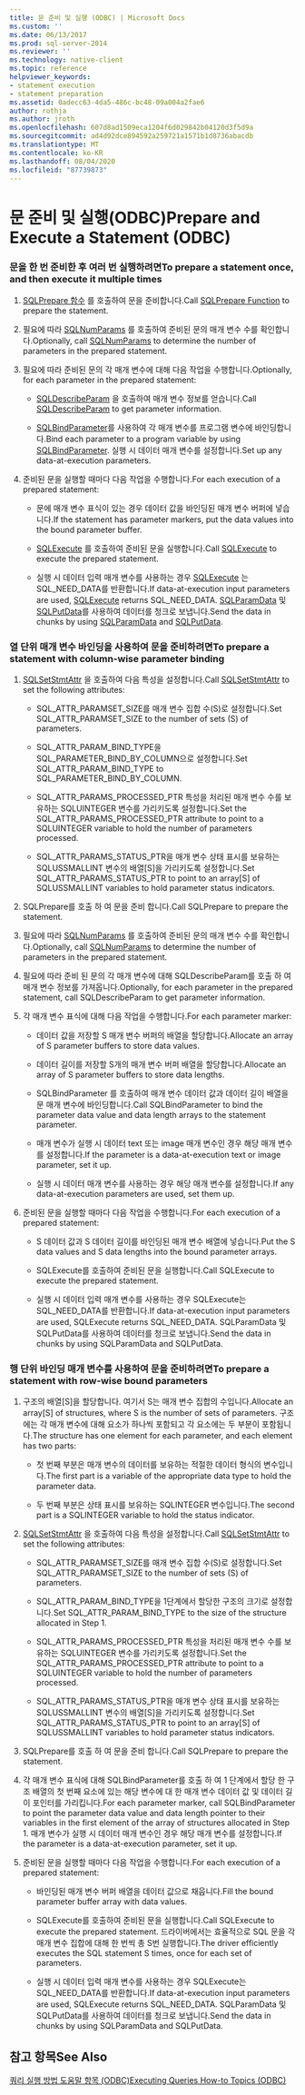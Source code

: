 ```yaml
---
title: 문 준비 및 실행 (ODBC) | Microsoft Docs
ms.custom: ''
ms.date: 06/13/2017
ms.prod: sql-server-2014
ms.reviewer: ''
ms.technology: native-client
ms.topic: reference
helpviewer_keywords:
- statement execution
- statement preparation
ms.assetid: 0adecc63-4da5-486c-bc48-09a004a2fae6
author: rothja
ms.author: jroth
ms.openlocfilehash: 607d8ad1509eca1204f6d029842b04120d3f5d9a
ms.sourcegitcommit: ad4d92dce894592a259721a1571b1d8736abacdb
ms.translationtype: MT
ms.contentlocale: ko-KR
ms.lasthandoff: 08/04/2020
ms.locfileid: "87739873"
---
```

# <a name="prepare-and-execute-a-statement-odbc"></a><span data-ttu-id="24ae9-102">문 준비 및 실행(ODBC)</span><span class="sxs-lookup"><span data-stu-id="24ae9-102">Prepare and Execute a Statement (ODBC)</span></span>
    
### <a name="to-prepare-a-statement-once-and-then-execute-it-multiple-times"></a><span data-ttu-id="24ae9-103">문을 한 번 준비한 후 여러 번 실행하려면</span><span class="sxs-lookup"><span data-stu-id="24ae9-103">To prepare a statement once, and then execute it multiple times</span></span>  
  
1.  <span data-ttu-id="24ae9-104">[SQLPrepare 함수](https://go.microsoft.com/fwlink/?LinkId=59360) 를 호출하여 문을 준비합니다.</span><span class="sxs-lookup"><span data-stu-id="24ae9-104">Call [SQLPrepare Function](https://go.microsoft.com/fwlink/?LinkId=59360) to prepare the statement.</span></span>  
  
2.  <span data-ttu-id="24ae9-105">필요에 따라 [SQLNumParams](https://go.microsoft.com/fwlink/?LinkId=58404) 를 호출하여 준비된 문의 매개 변수 수를 확인합니다.</span><span class="sxs-lookup"><span data-stu-id="24ae9-105">Optionally, call [SQLNumParams](https://go.microsoft.com/fwlink/?LinkId=58404) to determine the number of parameters in the prepared statement.</span></span>  
  
3.  <span data-ttu-id="24ae9-106">필요에 따라 준비된 문의 각 매개 변수에 대해 다음 작업을 수행합니다.</span><span class="sxs-lookup"><span data-stu-id="24ae9-106">Optionally, for each parameter in the prepared statement:</span></span>  
  
    -   <span data-ttu-id="24ae9-107">[SQLDescribeParam](../../native-client-odbc-api/sqldescribeparam.md) 을 호출하여 매개 변수 정보를 얻습니다.</span><span class="sxs-lookup"><span data-stu-id="24ae9-107">Call [SQLDescribeParam](../../native-client-odbc-api/sqldescribeparam.md) to get parameter information.</span></span>  
  
    -   <span data-ttu-id="24ae9-108">[SQLBindParameter](../../native-client-odbc-api/sqlbindparameter.md)를 사용하여 각 매개 변수를 프로그램 변수에 바인딩합니다.</span><span class="sxs-lookup"><span data-stu-id="24ae9-108">Bind each parameter to a program variable by using [SQLBindParameter](../../native-client-odbc-api/sqlbindparameter.md).</span></span> <span data-ttu-id="24ae9-109">실행 시 데이터 매개 변수를 설정합니다.</span><span class="sxs-lookup"><span data-stu-id="24ae9-109">Set up any data-at-execution parameters.</span></span>  
  
4.  <span data-ttu-id="24ae9-110">준비된 문을 실행할 때마다 다음 작업을 수행합니다.</span><span class="sxs-lookup"><span data-stu-id="24ae9-110">For each execution of a prepared statement:</span></span>  
  
    -   <span data-ttu-id="24ae9-111">문에 매개 변수 표식이 있는 경우 데이터 값을 바인딩된 매개 변수 버퍼에 넣습니다.</span><span class="sxs-lookup"><span data-stu-id="24ae9-111">If the statement has parameter markers, put the data values into the bound parameter buffer.</span></span>  
  
    -   <span data-ttu-id="24ae9-112">[SQLExecute](https://go.microsoft.com/fwlink/?LinkId=58400) 를 호출하여 준비된 문을 실행합니다.</span><span class="sxs-lookup"><span data-stu-id="24ae9-112">Call [SQLExecute](https://go.microsoft.com/fwlink/?LinkId=58400) to execute the prepared statement.</span></span>  
  
    -   <span data-ttu-id="24ae9-113">실행 시 데이터 입력 매개 변수를 사용하는 경우 [SQLExecute](https://go.microsoft.com/fwlink/?LinkId=58400) 는 SQL_NEED_DATA를 반환합니다.</span><span class="sxs-lookup"><span data-stu-id="24ae9-113">If data-at-execution input parameters are used, [SQLExecute](https://go.microsoft.com/fwlink/?LinkId=58400) returns SQL_NEED_DATA.</span></span> <span data-ttu-id="24ae9-114">[SQLParamData](https://go.microsoft.com/fwlink/?LinkId=58405) 및 [SQLPutData](../../native-client-odbc-api/sqlputdata.md)를 사용하여 데이터를 청크로 보냅니다.</span><span class="sxs-lookup"><span data-stu-id="24ae9-114">Send the data in chunks by using [SQLParamData](https://go.microsoft.com/fwlink/?LinkId=58405) and [SQLPutData](../../native-client-odbc-api/sqlputdata.md).</span></span>  
  
### <a name="to-prepare-a-statement-with-column-wise-parameter-binding"></a><span data-ttu-id="24ae9-115">열 단위 매개 변수 바인딩을 사용하여 문을 준비하려면</span><span class="sxs-lookup"><span data-stu-id="24ae9-115">To prepare a statement with column-wise parameter binding</span></span>  
  
1.  <span data-ttu-id="24ae9-116">[SQLSetStmtAttr](../../native-client-odbc-api/sqlsetstmtattr.md) 을 호출하여 다음 특성을 설정합니다.</span><span class="sxs-lookup"><span data-stu-id="24ae9-116">Call [SQLSetStmtAttr](../../native-client-odbc-api/sqlsetstmtattr.md) to set the following attributes:</span></span>  
  
    -   <span data-ttu-id="24ae9-117">SQL_ATTR_PARAMSET_SIZE를 매개 변수 집합 수(S)로 설정합니다.</span><span class="sxs-lookup"><span data-stu-id="24ae9-117">Set SQL_ATTR_PARAMSET_SIZE to the number of sets (S) of parameters.</span></span>  
  
    -   <span data-ttu-id="24ae9-118">SQL_ATTR_PARAM_BIND_TYPE을 SQL_PARAMETER_BIND_BY_COLUMN으로 설정합니다.</span><span class="sxs-lookup"><span data-stu-id="24ae9-118">Set SQL_ATTR_PARAM_BIND_TYPE to SQL_PARAMETER_BIND_BY_COLUMN.</span></span>  
  
    -   <span data-ttu-id="24ae9-119">SQL_ATTR_PARAMS_PROCESSED_PTR 특성을 처리된 매개 변수 수를 보유하는 SQLUINTEGER 변수를 가리키도록 설정합니다.</span><span class="sxs-lookup"><span data-stu-id="24ae9-119">Set the SQL_ATTR_PARAMS_PROCESSED_PTR attribute to point to a SQLUINTEGER variable to hold the number of parameters processed.</span></span>  
  
    -   <span data-ttu-id="24ae9-120">SQL_ATTR_PARAMS_STATUS_PTR을 매개 변수 상태 표시를 보유하는 SQLUSSMALLINT 변수의 배열[S]을 가리키도록 설정합니다.</span><span class="sxs-lookup"><span data-stu-id="24ae9-120">Set SQL_ATTR_PARAMS_STATUS_PTR to point to an array[S] of SQLUSSMALLINT variables to hold parameter status indicators.</span></span>  
  
2.  <span data-ttu-id="24ae9-121">SQLPrepare를 호출 하 여 문을 준비 합니다.</span><span class="sxs-lookup"><span data-stu-id="24ae9-121">Call SQLPrepare to prepare the statement.</span></span>  
  
3.  <span data-ttu-id="24ae9-122">필요에 따라 [SQLNumParams](https://go.microsoft.com/fwlink/?LinkId=58404) 를 호출하여 준비된 문의 매개 변수 수를 확인합니다.</span><span class="sxs-lookup"><span data-stu-id="24ae9-122">Optionally, call [SQLNumParams](https://go.microsoft.com/fwlink/?LinkId=58404) to determine the number of parameters in the prepared statement.</span></span>  
  
4.  <span data-ttu-id="24ae9-123">필요에 따라 준비 된 문의 각 매개 변수에 대해 SQLDescribeParam를 호출 하 여 매개 변수 정보를 가져옵니다.</span><span class="sxs-lookup"><span data-stu-id="24ae9-123">Optionally, for each parameter in the prepared statement, call SQLDescribeParam to get parameter information.</span></span>  
  
5.  <span data-ttu-id="24ae9-124">각 매개 변수 표식에 대해 다음 작업을 수행합니다.</span><span class="sxs-lookup"><span data-stu-id="24ae9-124">For each parameter marker:</span></span>  
  
    -   <span data-ttu-id="24ae9-125">데이터 값을 저장할 S 매개 변수 버퍼의 배열을 할당합니다.</span><span class="sxs-lookup"><span data-stu-id="24ae9-125">Allocate an array of S parameter buffers to store data values.</span></span>  
  
    -   <span data-ttu-id="24ae9-126">데이터 길이를 저장할 S개의 매개 변수 버퍼 배열을 할당합니다.</span><span class="sxs-lookup"><span data-stu-id="24ae9-126">Allocate an array of S parameter buffers to store data lengths.</span></span>  
  
    -   <span data-ttu-id="24ae9-127">SQLBindParameter 를 호출하여 매개 변수 데이터 값과 데이터 길이 배열을 문 매개 변수에 바인딩합니다.</span><span class="sxs-lookup"><span data-stu-id="24ae9-127">Call SQLBindParameter to bind the parameter data value and data length arrays to the statement parameter.</span></span>  
  
    -   <span data-ttu-id="24ae9-128">매개 변수가 실행 시 데이터 text 또는 image 매개 변수인 경우 해당 매개 변수를 설정합니다.</span><span class="sxs-lookup"><span data-stu-id="24ae9-128">If the parameter is a data-at-execution text or image parameter, set it up.</span></span>  
  
    -   <span data-ttu-id="24ae9-129">실행 시 데이터 매개 변수를 사용하는 경우 해당 매개 변수를 설정합니다.</span><span class="sxs-lookup"><span data-stu-id="24ae9-129">If any data-at-execution parameters are used, set them up.</span></span>  
  
6.  <span data-ttu-id="24ae9-130">준비된 문을 실행할 때마다 다음 작업을 수행합니다.</span><span class="sxs-lookup"><span data-stu-id="24ae9-130">For each execution of a prepared statement:</span></span>  
  
    -   <span data-ttu-id="24ae9-131">S 데이터 값과 S 데이터 길이를 바인딩된 매개 변수 배열에 넣습니다.</span><span class="sxs-lookup"><span data-stu-id="24ae9-131">Put the S data values and S data lengths into the bound parameter arrays.</span></span>  
  
    -   <span data-ttu-id="24ae9-132">SQLExecute를 호출하여 준비된 문을 실행합니다.</span><span class="sxs-lookup"><span data-stu-id="24ae9-132">Call SQLExecute to execute the prepared statement.</span></span>  
  
    -   <span data-ttu-id="24ae9-133">실행 시 데이터 입력 매개 변수를 사용하는 경우 SQLExecute는 SQL_NEED_DATA를 반환합니다.</span><span class="sxs-lookup"><span data-stu-id="24ae9-133">If data-at-execution input parameters are used, SQLExecute returns SQL_NEED_DATA.</span></span> <span data-ttu-id="24ae9-134">SQLParamData 및 SQLPutData를 사용하여 데이터를 청크로 보냅니다.</span><span class="sxs-lookup"><span data-stu-id="24ae9-134">Send the data in chunks by using SQLParamData and SQLPutData.</span></span>  
  
### <a name="to-prepare-a-statement-with-row-wise-bound-parameters"></a><span data-ttu-id="24ae9-135">행 단위 바인딩 매개 변수를 사용하여 문을 준비하려면</span><span class="sxs-lookup"><span data-stu-id="24ae9-135">To prepare a statement with row-wise bound parameters</span></span>  
  
1.  <span data-ttu-id="24ae9-136">구조의 배열[S]을 할당합니다. 여기서 S는 매개 변수 집합의 수입니다.</span><span class="sxs-lookup"><span data-stu-id="24ae9-136">Allocate an array[S] of structures, where S is the number of sets of parameters.</span></span> <span data-ttu-id="24ae9-137">구조에는 각 매개 변수에 대해 요소가 하나씩 포함되고 각 요소에는 두 부분이 포함됩니다.</span><span class="sxs-lookup"><span data-stu-id="24ae9-137">The structure has one element for each parameter, and each element has two parts:</span></span>  
  
    -   <span data-ttu-id="24ae9-138">첫 번째 부분은 매개 변수의 데이터를 보유하는 적절한 데이터 형식의 변수입니다.</span><span class="sxs-lookup"><span data-stu-id="24ae9-138">The first part is a variable of the appropriate data type to hold the parameter data.</span></span>  
  
    -   <span data-ttu-id="24ae9-139">두 번째 부분은 상태 표시를 보유하는 SQLINTEGER 변수입니다.</span><span class="sxs-lookup"><span data-stu-id="24ae9-139">The second part is a SQLINTEGER variable to hold the status indicator.</span></span>  
  
2.  <span data-ttu-id="24ae9-140">[SQLSetStmtAttr](../../native-client-odbc-api/sqlsetstmtattr.md) 을 호출하여 다음 특성을 설정합니다.</span><span class="sxs-lookup"><span data-stu-id="24ae9-140">Call [SQLSetStmtAttr](../../native-client-odbc-api/sqlsetstmtattr.md) to set the following attributes:</span></span>  
  
    -   <span data-ttu-id="24ae9-141">SQL_ATTR_PARAMSET_SIZE를 매개 변수 집합 수(S)로 설정합니다.</span><span class="sxs-lookup"><span data-stu-id="24ae9-141">Set SQL_ATTR_PARAMSET_SIZE to the number of sets (S) of parameters.</span></span>  
  
    -   <span data-ttu-id="24ae9-142">SQL_ATTR_PARAM_BIND_TYPE을 1단계에서 할당한 구조의 크기로 설정합니다.</span><span class="sxs-lookup"><span data-stu-id="24ae9-142">Set SQL_ATTR_PARAM_BIND_TYPE to the size of the structure allocated in Step 1.</span></span>  
  
    -   <span data-ttu-id="24ae9-143">SQL_ATTR_PARAMS_PROCESSED_PTR 특성을 처리된 매개 변수 수를 보유하는 SQLUINTEGER 변수를 가리키도록 설정합니다.</span><span class="sxs-lookup"><span data-stu-id="24ae9-143">Set the SQL_ATTR_PARAMS_PROCESSED_PTR attribute to point to a SQLUINTEGER variable to hold the number of parameters processed.</span></span>  
  
    -   <span data-ttu-id="24ae9-144">SQL_ATTR_PARAMS_STATUS_PTR을 매개 변수 상태 표시를 보유하는 SQLUSSMALLINT 변수의 배열[S]을 가리키도록 설정합니다.</span><span class="sxs-lookup"><span data-stu-id="24ae9-144">Set SQL_ATTR_PARAMS_STATUS_PTR to point to an array[S] of SQLUSSMALLINT variables to hold parameter status indicators.</span></span>  
  
3.  <span data-ttu-id="24ae9-145">SQLPrepare를 호출 하 여 문을 준비 합니다.</span><span class="sxs-lookup"><span data-stu-id="24ae9-145">Call SQLPrepare to prepare the statement.</span></span>  
  
4.  <span data-ttu-id="24ae9-146">각 매개 변수 표식에 대해 SQLBindParameter를 호출 하 여 1 단계에서 할당 한 구조 배열의 첫 번째 요소에 있는 해당 변수에 대 한 매개 변수 데이터 값 및 데이터 길이 포인터를 가리킵니다.</span><span class="sxs-lookup"><span data-stu-id="24ae9-146">For each parameter marker, call SQLBindParameter to point the parameter data value and data length pointer to their variables in the first element of the array of structures allocated in Step 1.</span></span> <span data-ttu-id="24ae9-147">매개 변수가 실행 시 데이터 매개 변수인 경우 해당 매개 변수를 설정합니다.</span><span class="sxs-lookup"><span data-stu-id="24ae9-147">If the parameter is a data-at-execution parameter, set it up.</span></span>  
  
5.  <span data-ttu-id="24ae9-148">준비된 문을 실행할 때마다 다음 작업을 수행합니다.</span><span class="sxs-lookup"><span data-stu-id="24ae9-148">For each execution of a prepared statement:</span></span>  
  
    -   <span data-ttu-id="24ae9-149">바인딩된 매개 변수 버퍼 배열을 데이터 값으로 채웁니다.</span><span class="sxs-lookup"><span data-stu-id="24ae9-149">Fill the bound parameter buffer array with data values.</span></span>  
  
    -   <span data-ttu-id="24ae9-150">SQLExecute를 호출하여 준비된 문을 실행합니다.</span><span class="sxs-lookup"><span data-stu-id="24ae9-150">Call SQLExecute to execute the prepared statement.</span></span> <span data-ttu-id="24ae9-151">드라이버에서는 효율적으로 SQL 문을 각 매개 변수 집합에 대해 한 번씩 총 S번 실행합니다.</span><span class="sxs-lookup"><span data-stu-id="24ae9-151">The driver efficiently executes the SQL statement S times, once for each set of parameters.</span></span>  
  
    -   <span data-ttu-id="24ae9-152">실행 시 데이터 입력 매개 변수를 사용하는 경우 SQLExecute는 SQL_NEED_DATA를 반환합니다.</span><span class="sxs-lookup"><span data-stu-id="24ae9-152">If data-at-execution input parameters are used, SQLExecute returns SQL_NEED_DATA.</span></span> <span data-ttu-id="24ae9-153">SQLParamData 및 SQLPutData를 사용하여 데이터를 청크로 보냅니다.</span><span class="sxs-lookup"><span data-stu-id="24ae9-153">Send the data in chunks by using SQLParamData and SQLPutData.</span></span>  
  
## <a name="see-also"></a><span data-ttu-id="24ae9-154">참고 항목</span><span class="sxs-lookup"><span data-stu-id="24ae9-154">See Also</span></span>  
 [<span data-ttu-id="24ae9-155">쿼리 실행 방법 도움말 항목 &#40;ODBC&#41;</span><span class="sxs-lookup"><span data-stu-id="24ae9-155">Executing Queries How-to Topics &#40;ODBC&#41;</span></span>](executing-queries-how-to-topics-odbc.md)  
  
  
